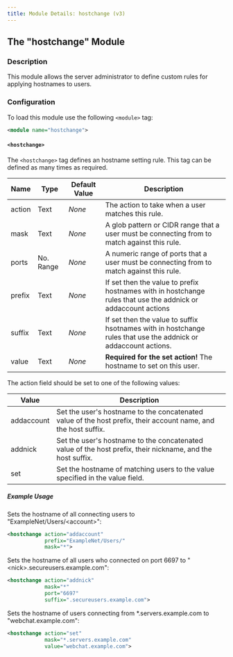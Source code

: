 ```yaml
---
title: Module Details: hostchange (v3)
---
```


## The "hostchange" Module

### Description

This module allows the server administrator to define custom rules for applying hostnames to users.

### Configuration

To load this module use the following `<module>` tag:

```xml
<module name="hostchange">
```

#### `<hostchange>`

The `<hostchange>` tag defines an hostname setting rule. This tag can be defined as many times as required.

Name   | Type      | Default Value | Description
------ | --------- | ------------- | -----------
action | Text      | *None*        | The action to take when a user matches this rule.
mask   | Text      | *None*        | A glob pattern or CIDR range that a user must be connecting from to match against this rule.
ports  | No. Range | *None*        | A numeric range of ports that a user must be connecting from to match against this rule.
prefix | Text      | *None*        | If set then the value to prefix hostnames with in hostchange rules that use the addnick or addaccount actions
suffix | Text      | *None*        | If set then the value to suffix hsotnames with in hostchange rules that use the addnick or addaccount actions.
value  | Text      | *None*        | **Required for the set action!** The hostname to set on this user.

The action field should be set to one of the following values:

Value      | Description
---------- | -----------
addaccount | Set the user's hostname to the concatenated value of the host prefix, their account name, and the host suffix.
addnick    | Set the user's hostname to the concatenated value of the host prefix, their nickname, and the host suffix.
set        | Set the hostname of matching users to the value specified in the value field.

##### Example Usage

Sets the hostname of all connecting users to "ExampleNet/Users/&lt;account&gt;":

```xml
<hostchange action="addaccount"
            prefix="ExampleNet/Users/"
            mask="*">
```

Sets the hostname of all users who connected on port 6697 to "&lt;nick&gt;.secureusers.example.com":

```xml
<hostchange action="addnick"
            mask="*"
            port="6697"
            suffix=".secureusers.example.com">
```

Sets the hostname of users connecting from \*.servers.example.com to "webchat.example.com":

```xml
<hostchange action="set"
            mask="*.servers.example.com"
            value="webchat.example.com">
```
